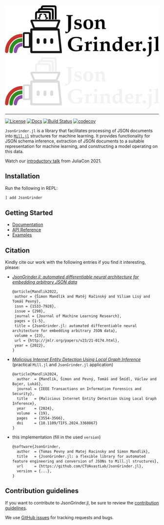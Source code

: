 <p align="center">
  <img src="https://github.com/CTUAvastLab/JsonGrinder.jl/raw/master/docs/src/assets/logo.svg#gh-light-mode-only" alt="JsonGrinder.jl logo"/>
  <img src="https://github.com/CTUAvastLab/JsonGrinder.jl/raw/master/docs/src/assets/logo-dark.svg#gh-dark-mode-only" alt="JsonGrinder.jl logo"/>
</p>

---

[![License](https://img.shields.io/badge/License-MIT-blue.svg)](https://github.com/CTUAvastLab/JsonGrinder.jl/blob/master/LICENSE.md)
[![Docs](https://img.shields.io/badge/docs-stable-blue.svg)](https://CTUAvastLab.github.io/JsonGrinder.jl/stable)
[![Build Status](https://github.com/CTUAvastLab/JsonGrinder.jl/actions/workflows/ci.yml/badge.svg)](https://github.com/CTUAvastLab/JsonGrinder.jl/actions/workflows/ci.yml)
[![codecov](https://codecov.io/gh/CTUAvastLab/JsonGrinder.jl/graph/badge.svg?token=krZzRJAm2c)](https://codecov.io/gh/CTUAvastLab/JsonGrinder.jl)

`JsonGrinder.jl` is a library that facilitates processing of JSON documents into
[`Mill.jl`](https://github.com/CTUAvastLab/Mill.jl) structures for machine learning. It provides
functionality for JSON schema inference, extraction of JSON documents to a suitable representation
for machine learning, and constructing a model operating on this data.

Watch our [introductory talk](https://www.youtube.com/watch?v=Bf0CvltIDbE) from JuliaCon 2021.

## Installation

Run the following in REPL:

```julia
] add JsonGrinder
```

## Getting Started

- [Documentation](https://ctuavastlab.github.io/JsonGrinder.jl/stable/)
- [API Reference](https://ctuavastlab.github.io/JsonGrinder.jl/stable/api/schema/)
- [Examples](https://ctuavastlab.github.io/JsonGrinder.jl/stable/examples/mutagenesis/mutagenesis/)

## Citation

Kindly cite our work with the following entries if you find it interesting, please:

* [*JsonGrinder.jl: automated differentiable neural architecture for embedding arbitrary JSON
  data*](https://jmlr.org/papers/v23/21-0174.html)

  ```
  @article{Mandlik2022,
   author = {Šimon Mandlík and Matěj Račinský and Viliam Lisý and Tomáš Pevný},
   issn = {1533-7928},
   issue = {298},
   journal = {Journal of Machine Learning Research},
   pages = {1-5},
   title = {JsonGrinder.jl: automated differentiable neural architecture for embedding arbitrary JSON data},
   volume = {23},
   url = {http://jmlr.org/papers/v23/21-0174.html},
   year = {2022},
  }
  ```

* [*Malicious Internet Entity Detection Using Local Graph
  Inference*](https://ieeexplore.ieee.org/document/10418120) (practical `Mill.jl` and
  `JsonGrinder.jl` application)

  ```
  @article{Mandlik2024,
    author  = {Mandlík, Šimon and Pevný, Tomáš and Šmídl, Václav and Bajer, Lukáš},
    journal = {IEEE Transactions on Information Forensics and Security},
    title   = {Malicious Internet Entity Detection Using Local Graph Inference},
    year    = {2024},
    volume  = {19},
    pages   = {3554-3566},
    doi     = {10.1109/TIFS.2024.3360867}
  }
  ```

* this implementation (fill in the used `version`)

  ```
  @software{JsonGrinder,
    author  = {Tomas Pevny and Matej Racinsky and Simon Mandlik},
    title   = {JsonGrinder.jl: a flexible library for automated feature engineering and conversion of JSONs to Mill.jl structures},
    url     = {https://github.com/CTUAvastLab/JsonGrinder.jl},
    version = {...},
  }
  ```

## Contribution guidelines

If you want to contribute to JsonGrinder.jl, be sure to review the
[contribution guidelines](CONTRIBUTING.md).

We use [GitHub issues](https://github.com/CTUAvastLab/JsonGrinder.jl/issues) for
tracking requests and bugs.
